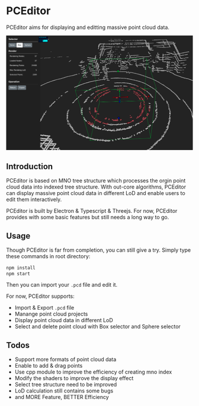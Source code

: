 # PCEditor

PCEditor aims for displaying and editting massive point cloud data.

![demo](./demo.png)

## Introduction

PCEditor is based on MNO tree structure which processes the orgin point cloud data into indexed tree structure.
With out-core algorithms, PCEditor can display massive point cloud data in different LoD and enable users to edit them interactively.  

PCEditor is built by Electron & Typescript & Threejs.
For now, PCEditor provides with some basic features but still needs a long way to go.

## Usage

Though PCEditor is far from completion, you can still give a try. 
Simply type these commands in root directory:
```
npm install
npm start
```
Then you can import your `.pcd` file and edit it.

For now, PCEditor supports:
 - Import & Export `.pcd` file
 - Manange point cloud projects
 - Display point cloud data in different LoD
 - Select and delete point cloud with Box selector and Sphere selector

## Todos

 - Support more formats of point cloud data
 - Enable to add & drag points
 - Use cpp module to improve the efficiency of creating mno index
 - Modify the shaders to improve the display effect
 - Select tree structure need to be improved
 - LoD calculation still contains some bugs
 - and MORE Feature, BETTER Efficiency

